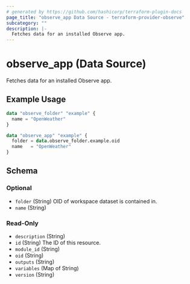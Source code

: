 ```yaml
---
# generated by https://github.com/hashicorp/terraform-plugin-docs
page_title: "observe_app Data Source - terraform-provider-observe"
subcategory: ""
description: |-
  Fetches data for an installed Observe app.
---
```


# observe_app (Data Source)

Fetches data for an installed Observe app.

## Example Usage

```terraform
data "observe_folder" "example" {
  name = "OpenWeather"
}

data "observe_app" "example" {
  folder = data.observe_folder.example.oid
  name   = "OpenWeather"
}
```

<!-- schema generated by tfplugindocs -->
## Schema

### Optional

- `folder` (String) OID of workspace dataset is contained in.
- `name` (String)

### Read-Only

- `description` (String)
- `id` (String) The ID of this resource.
- `module_id` (String)
- `oid` (String)
- `outputs` (String)
- `variables` (Map of String)
- `version` (String)



